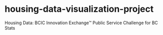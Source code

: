 # housing-data-visualization-project
Housing Data: BCIC Innovation Exchange™ Public Service Challenge for BC Stats
